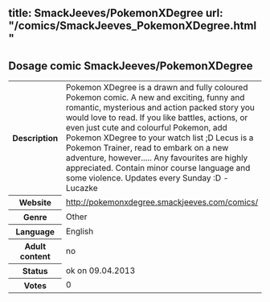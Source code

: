 title: SmackJeeves/PokemonXDegree
url: "/comics/SmackJeeves_PokemonXDegree.html"
---
Dosage comic SmackJeeves/PokemonXDegree
-----------------------------------------

<table class="comicinfo">
<tr>
<th>Description</th><td>Pokemon XDegree is a drawn and fully coloured Pokemon comic. A new and exciting, funny and romantic, mysterious and action packed story you would love to read. If you like battles, actions, or even just cute and colourful Pokemon, add Pokemon XDegree to your watch list ;D Lecus is a Pokemon Trainer, read to embark on a new adventure, however..... Any favourites are highly appreciated. Contain minor course language and some violence. Updates every Sunday :D -Lucazke</td>
</tr>
<tr>
<th>Website</th><td><a href="http://pokemonxdegree.smackjeeves.com/comics/">http://pokemonxdegree.smackjeeves.com/comics/</a></td>
</tr>
<tr>
<th>Genre</th><td>Other</td>
</tr>
<tr>
<th>Language</th><td>English</td>
</tr>
<tr>
<th>Adult content</th><td>no</td>
</tr>
<tr>
<th>Status</th><td>ok on 09.04.2013</td>
</tr>
<tr>
<th>Votes</th><td>0</div></td>
</tr>
</table>
